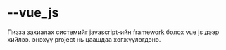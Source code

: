 # --vue_js
Пизза захиалах системийг javascript-ийн framework болох vue js дээр хийлээ. энэхүү project нь цаашдаа хөгжүүлэгдэнэ.
